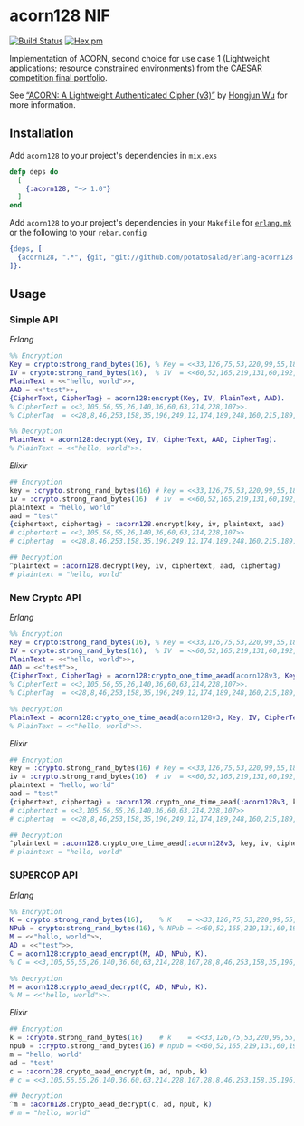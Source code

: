 # acorn128 NIF

[![Build Status](https://travis-ci.org/potatosalad/erlang-acorn128.svg?branch=master)](https://travis-ci.org/potatosalad/erlang-acorn128) [![Hex.pm](https://img.shields.io/hexpm/v/acorn128.svg)](https://hex.pm/packages/acorn128)

Implementation of ACORN, second choice for use case 1 (Lightweight applications; resource constrained environments) from the [CAESAR competition final portfolio](https://competitions.cr.yp.to/caesar-submissions.html).

See [&ldquo;ACORN: A Lightweight Authenticated Cipher (v3)&rdquo;](https://competitions.cr.yp.to/round3/acornv3.pdf) by [Hongjun Wu](https://www3.ntu.edu.sg/home/wuhj/) for more information.

## Installation

Add `acorn128` to your project's dependencies in `mix.exs`

```elixir
defp deps do
  [
    {:acorn128, "~> 1.0"}
  ]
end
```

Add `acorn128` to your project's dependencies in your `Makefile` for [`erlang.mk`](https://github.com/ninenines/erlang.mk) or the following to your `rebar.config`

```erlang
{deps, [
  {acorn128, ".*", {git, "git://github.com/potatosalad/erlang-acorn128.git", {branch, "master"}}}
]}.
```

## Usage

### Simple API

_Erlang_

```erlang
%% Encryption
Key = crypto:strong_rand_bytes(16), % Key = <<33,126,75,53,220,99,55,188,229,97,154,128,147,91,14,249>>.
IV = crypto:strong_rand_bytes(16),  % IV  = <<60,52,165,219,131,60,192,154,183,168,77,231,240,130,245,118>>.
PlainText = <<"hello, world">>,
AAD = <<"test">>,
{CipherText, CipherTag} = acorn128:encrypt(Key, IV, PlainText, AAD).
% CipherText = <<3,105,56,55,26,140,36,60,63,214,228,107>>.
% CipherTag  = <<28,8,46,253,158,35,196,249,12,174,189,248,160,215,189,10>>.

%% Decryption
PlainText = acorn128:decrypt(Key, IV, CipherText, AAD, CipherTag).
% PlainText = <<"hello, world">>.
```

_Elixir_

```elixir
## Encryption
key = :crypto.strong_rand_bytes(16) # key = <<33,126,75,53,220,99,55,188,229,97,154,128,147,91,14,249>>
iv = :crypto.strong_rand_bytes(16)  # iv  = <<60,52,165,219,131,60,192,154,183,168,77,231,240,130,245,118>>
plaintext = "hello, world"
aad = "test"
{ciphertext, ciphertag} = :acorn128.encrypt(key, iv, plaintext, aad)
# ciphertext = <<3,105,56,55,26,140,36,60,63,214,228,107>>
# ciphertag  = <<28,8,46,253,158,35,196,249,12,174,189,248,160,215,189,10>>

## Decryption
^plaintext = :acorn128.decrypt(key, iv, ciphertext, aad, ciphertag)
# plaintext = "hello, world"
```

### New Crypto API

_Erlang_

```erlang
%% Encryption
Key = crypto:strong_rand_bytes(16), % Key = <<33,126,75,53,220,99,55,188,229,97,154,128,147,91,14,249>>.
IV = crypto:strong_rand_bytes(16),  % IV  = <<60,52,165,219,131,60,192,154,183,168,77,231,240,130,245,118>>.
PlainText = <<"hello, world">>,
AAD = <<"test">>,
{CipherText, CipherTag} = acorn128:crypto_one_time_aead(acorn128v3, Key, IV, PlainText, AAD, true).
% CipherText = <<3,105,56,55,26,140,36,60,63,214,228,107>>.
% CipherTag  = <<28,8,46,253,158,35,196,249,12,174,189,248,160,215,189,10>>.

%% Decryption
PlainText = acorn128:crypto_one_time_aead(acorn128v3, Key, IV, CipherText, AAD, CipherTag, false).
% PlainText = <<"hello, world">>.
```

_Elixir_

```elixir
## Encryption
key = :crypto.strong_rand_bytes(16) # key = <<33,126,75,53,220,99,55,188,229,97,154,128,147,91,14,249>>
iv = :crypto.strong_rand_bytes(16)  # iv  = <<60,52,165,219,131,60,192,154,183,168,77,231,240,130,245,118>>
plaintext = "hello, world"
aad = "test"
{ciphertext, ciphertag} = :acorn128.crypto_one_time_aead(:acorn128v3, key, iv, plaintext, aad, true)
# ciphertext = <<3,105,56,55,26,140,36,60,63,214,228,107>>
# ciphertag  = <<28,8,46,253,158,35,196,249,12,174,189,248,160,215,189,10>>

## Decryption
^plaintext = :acorn128.crypto_one_time_aead(:acorn128v3, key, iv, ciphertext, aad, ciphertag, false)
# plaintext = "hello, world"
```

### SUPERCOP API

_Erlang_

```erlang
%% Encryption
K = crypto:strong_rand_bytes(16),    % K    = <<33,126,75,53,220,99,55,188,229,97,154,128,147,91,14,249>>.
NPub = crypto:strong_rand_bytes(16), % NPub = <<60,52,165,219,131,60,192,154,183,168,77,231,240,130,245,118>>.
M = <<"hello, world">>,
AD = <<"test">>,
C = acorn128:crypto_aead_encrypt(M, AD, NPub, K).
% C = <<3,105,56,55,26,140,36,60,63,214,228,107,28,8,46,253,158,35,196,249,12,174,189,248,160,215,189,10>>.

%% Decryption
M = acorn128:crypto_aead_decrypt(C, AD, NPub, K).
% M = <<"hello, world">>.
```

_Elixir_

```elixir
## Encryption
k = :crypto.strong_rand_bytes(16)    # k    = <<33,126,75,53,220,99,55,188,229,97,154,128,147,91,14,249>>
npub = :crypto.strong_rand_bytes(16) # npub = <<60,52,165,219,131,60,192,154,183,168,77,231,240,130,245,118>>
m = "hello, world"
ad = "test"
c = :acorn128.crypto_aead_encrypt(m, ad, npub, k)
# c = <<3,105,56,55,26,140,36,60,63,214,228,107,28,8,46,253,158,35,196,249,12,174,189,248,160,215,189,10>>

## Decryption
^m = :acorn128.crypto_aead_decrypt(c, ad, npub, k)
# m = "hello, world"
```
